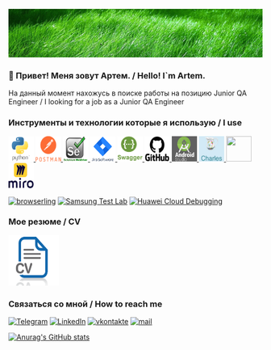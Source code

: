 [![Header](https://github.com/ArtemNovosel/ArtemNovosel/blob/master/assets/bug.jpg)](https://github.com/ArtemNovosel)

### 👋 Привет! Меня зовут Артем. / Hello! I`m Artem.

На данный момент нахожусь в поиске работы на позицию Junior QA Engineer / I looking for a job as a Junior QA Engineer 

### Инструменты и технологии которые я использую / I use

<a href="https://www.python.org/" target="_blank">
<img src="https://github.com/ArtemNovosel/ArtemNovosel/blob/master/logo/python.png" alt="Python" width="50" height="50" />
</a>
<a href="https://www.postman.com/" target="_blank">
<img src="https://github.com/ArtemNovosel/ArtemNovosel/blob/master/logo/postman_full-life-cycle-api-management_1633960356020.png" alt="Postman" width="50" height="50" />
</a>
<a href="https://selenium-python.readthedocs.io/api.html" target="_blank">
<img src="https://github.com/ArtemNovosel/ArtemNovosel/blob/master/logo/selenium.png" width="50" height="50" />
</a>
<a href="https://www.atlassian.com/software/jira" target="_blank">
<img src="https://github.com/ArtemNovosel/ArtemNovosel/blob/master/logo/jira.png" alt="Jira" width="50" height="50" />
</a>
<a href="https://swagger.io/" target="_blank">
<img src="https://github.com/ArtemNovosel/ArtemNovosel/blob/master/logo/swagger-icon.png" alt="Swagger" width="50" height="50" />
</a>
<a href="https://github.com/" target="_blank">
<img src="https://github.com/ArtemNovosel/ArtemNovosel/blob/master/logo/GitHub-logo.png" alt="Python" width="50" height="50" />
</a>
<a href="https://developer.android.com/studio" target="_blank">
<img src="https://github.com/ArtemNovosel/ArtemNovosel/blob/master/logo/AndroidStudio.jpg" width="50" height="50" />
</a>
<a href="https://www.charlesproxy.com/" target="_blank">
<img src="https://github.com/ArtemNovosel/ArtemNovosel/blob/master/logo/charles.png" width="50" height="50" />
</a>
<a href="https://www.figma.com/" target="_blank">
<img src="https://github.com/ArtemNovosel/ArtemNovosel/blob/master/logo/figma.png" width="50" height="50" />
</a>
<a href="https://miro.com" target="_blank">
<img src="https://github.com/ArtemNovosel/ArtemNovosel/blob/master/logo/miro.png" width="50" height="50" />
</a>

[![browserling](https://img.shields.io/badge/-browserling-011d2f?style=for-the-badge)](https://www.browserling.com/)
[![Samsung Test Lab](https://img.shields.io/badge/-Samsung_Test_Lab-011d2f?style=for-the-badge)](https://developer.samsung.com/remote-test-lab)
[![Huawei Cloud Debugging](https://img.shields.io/badge/-Huawei_Cloud_Debugging-011d2f?style=for-the-badge&logo=Huawei&logoColor=da2643)](https://id7.cloud.huawei.com/CAS/portal/loginAuth.html?reqClientType=89&loginChannel=89000000&countryCode=pl&loginUrl=https%3A%2F%2Fid7.cloud.huawei.com%3A443%2FCAS%2Fportal%2FloginAuth.html&lang=en-us&themeName=red&clientID=6099200&service=https%3A%2F%2Foauth-login7.cloud.huawei.com%2Foauth2%2Fv2%2Flogin%3Faccess_type%3Doffline%26client_id%3D6099200%26display%3Dpage%26flowID%3D391bffed-3567-4d47-ae43-23f669eceb5f%26h%3D1635242698.4720%26lang%3Den-us%26redirect_uri%3Dhttps%253A%252F%252Fdeveloper.huawei.com%252Fconsumer%252Fen%252Fservice%252Fjosp%252Fagc%252FhandleAllianceLogin.html%26response_type%3Dcode%26scope%3Dopenid%2Bhttps%253A%252F%252Fwww.huawei.com%252Fauth%252Faccount%252Fcountry%2Bhttps%253A%252F%252Fwww.huawei.com%252Fauth%252Faccount%252Fbase.profile%26state%3D7163752%26v%3De062d5b1451df703e046e3acd87b3547b57ab2e3ba8cc3cbdb8468791b5b5474&validated=true)


### Мое резюме / CV

<a href="https://drive.google.com/file/d/1OaUpG43yBKi1sWp9gS3zsyThTnXjfIW1/view?usp=sharing" target="_blank">
<img src="https://github.com/ArtemNovosel/ArtemNovosel/blob/master/logo/unnamed.png" alt="Charles" width="100" height="100" />
</a>

### Связаться со мной / How to reach me


[![Telegram](https://img.shields.io/badge/-Telegram-011d2f?style=for-the-badge&logo=telegram&logoColor=27A0D9)](https://t.me/arteimn)
[![LinkedIn](https://img.shields.io/badge/-LinkedIn-011d2f?style=for-the-badge&logo=LinkedIn&logoColor=007BB6)](https://www.linkedin.com/in/artem-novoselov-6a9806262/)
[![vkontakte](https://img.shields.io/badge/-vkontakte-011d2f?style=for-the-badge&logo=Vk&logoColor=4F7DB3)](https://vk.com/arteimn)
[![mail](https://img.shields.io/badge/-mail.ru-011d2f?style=for-the-badge&logo=mail.ru&logoColor=ff9e00)](mailto:arteimn@mail.ru)

[![Anurag's GitHub stats](https://github-readme-stats.vercel.app/api?username=ArtemNovosel&show_icons=true)](https://github.com/anuraghazra/github-readme-stats)